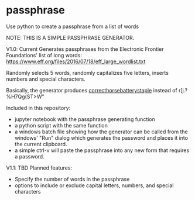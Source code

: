 # passphrase
Use python to create a passphrase from a list of words

NOTE: THIS IS A SIMPLE PASSPHRASE GENERATOR.

V1.0: Current
Generates passphrases from the Electronic Frontier Foundations' list of long words:
https://www.eff.org/files/2016/07/18/eff_large_wordlist.txt

Randomly selects 5 words, randomly capitalizes five letters, inserts numbers and special characters. 

Basically, the generator produces [correcthorsebatterystaple](https://xkcd.com/936/) instead of r]j.?%H7Qg(ST>W"

Included in this repository: 
- jupyter notebook with the passphrase generating function
- a python script with the same function
- a windows batch file showing how the generator can be called from the windows' "Run" dialog which generates the password and places it into the current clipboard.
- a simple ctrl-v will paste the passphrase into any new form that requires a password.

V1.1: TBD
Planned features:
- Specify the number of words in the passphrase
- options to include or exclude capital letters, numbers, and special characters




